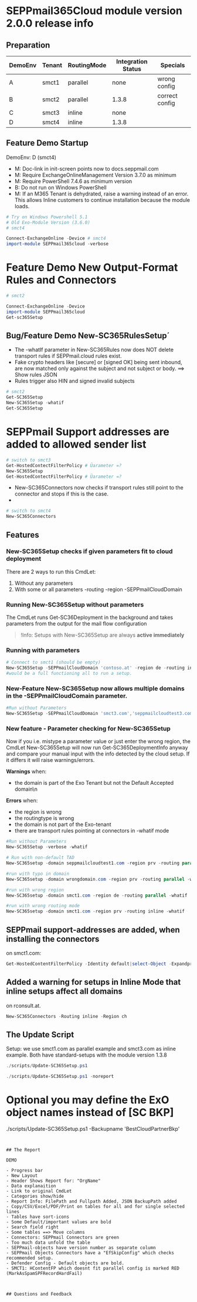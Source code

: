 
# SEPPmail365Cloud module version 2.0.0 release info

## Preparation

| DemoEnv | Tenant | RoutingMode | Integration Status | Specials       |
| -------- | ------ | ----------- | ------------------ | -------------- |
| A        | smct1  | parallel    | none               | wrong config   |
| B        | smct2  | parallel    | 1.3.8              | correct config |
| C        | smct3  | inline      | none               |                |
| D        | smct4  | inline      | 1.3.8              |                |

## Feature Demo Startup

DemoEnv: D (smct4)

* M: Doc-link in init-screen points now to docs.seppmail.com
* M: Require ExchangeOnlineManagement Version 3.7.0 as minimum
* M: Require PowerShell 7.4.6 as minimum version
* B: Do not run on Windows PowerShell
* M: If an M365 Tenant is dehydrated, raise a warning instead of an error. This allows Inline customers to continue installation because the module loads.



```powershell
# Try on Windows Powershell 5.1
# Old Exo-Module Version (3.6.0)
# smct4

Connect-ExchangeOnline -Device # smct4
import-module SEPPmail365cloud -verbose

```

# Feature Demo New Output-Format Rules and Connectors

```powershell
# smct2

Connect-ExchangeOnline -Device
import-module SEPPmail365cloud
Get-sc365Setup
```

## Bug/Feature Demo New-SC365RulesSetup´

* The -whatIf parameter in New-SC365Rules now does NOT delete transport rules if SEPPmail.cloud rules exist.
* Fake crypto headers like [secure] or [signed OK] being sent inbound, are now matched only against the subject and not subject or body.
==> Show rules JSON
* Rules trigger also HIN and signed invalid subjects
  
```powershell
# smct2
Get-SC365Setup
New-SC365Setup -whatif
Get-SC365Setup
```

# SEPPmail Support addresses are added to allowed sender list

```powershell
# switch to smct3
Get-HostedContectFilterPolicy # Üarameter =?
New-SC365Setup
Get-HostedContectFilterPolicy # Üarameter =?

```

* New-SC365Connectors now checks if transport rules still point to the connector and stops if this is the case.
* 
```powershell
# switch to smct4
New-SC365Connectors
```

## Features

### New-SC365Setup checks if given parameters fit to cloud deployment

There are 2 ways to run this CmdLet:

1. Without any parameters
2. With some or all parameters -routing -region -SEPPmailCloudDomain

### Running New-SC365Setup without parameters

The CmdLet runs Get-SC36Deployment in the background and takes parameters from the output for the mail flow configuration

>!Info: Setups with New-SC365Setup are always __active immediately__

### Running with parameters

```powershell
# Connect to smct1 (should be empty)
New-SC365Setup -SEPPmailCloudDomain 'contoso.at' -region de -routing inline
#would be a full functioning all to run a setup.
```

### New-Feature New-SC365Setup now allows multiple domains in the -SEPPmailCloudComain parameter.

```powershell
#Run without Parameters
New-SC365Setup -SEPPmailCloudDomain 'smct3.com','seppmailcloudtest3.com' -routing parallel -region prv -whatif
```

### New feature - Parameter checking for New-SC365Setup

Now if you i.e. mistype a parameter value or just enter the wrong region, the CmdLet New-SC365Setup will now run Get-SC365DeploymentInfo anyway and compare your manual input with the info detected by the cloud setup. If it differs it will raise warnings/errors.

**Warnings** when:

- the domain is part of the Exo Tenant but not the Default Accepted domain\n

**Errors** when:

- the region is wrong
- the routingtype is wrong
- the domain is not part of the Exo-tenant
- there are transport rules pointing at connectors in -whatif mode

```powershell
#Run without Parameters
New-SC365Setup -verbose -whatif
```

```powershell
# Run with non-default TAD
New-SC365setup -domain seppmailcloudtest1.com -region prv -routing parallel -whatif
```

```powershell
#run with typo in domain
New-SC365setup -domain wrongdomain.com -region prv -routing parallel -whatif
```

```powershell
#run with wrong region
New-SC365setup -domain smct1.com -region de -routing parallel -whatif
```

```powershell
#run with wrong routing mode
New-SC365setup -domain smct1.com -region prv -routing inline -whatif
```

## SEPPmail support-addresses are added, when installing the connectors

on smct1.com:

```Powershell
Get-HostedContentFilterPolicy -Identity default|select-Object -Expandproperty allowedSenders
```

## Added a warning for setups in Inline Mode that inline setups affect all domains

on rconsult.at.

```Powershell
New-SC365Connectors -Routing inline -Region ch
```

## The Update Script

Setup: we use smct1.com as parallel example and smct3.com as inline example.
Both have standard-setups with the module version 1.3.8

```powershell
./scripts/Update-SC365Setup.ps1
```

```powershell
./scripts/Update-SC365Setup.ps1 -noreport
```


# Optional you may define the ExO object names instead of [SC BKP]
./scripts/Update-SC365Setup.ps1 -Backupname 'BestCloudPartnerBkp'


````


## The Report

DEMO

- Progress bar
- New Layout
- Header Shows Report for: "OrgName"
- Data explanaition
- Link to original CmdLet
- Categories show/hide
- Report Info: FilePath and Fullpath Added, JSON BackupPath added
- Copy/CSV/Excel/PDF/Print on tables for all and for single selected lines
- Tables have sort-icons
- Some Default/important values are bold
- Search field right
- Some tables ==> Move columns
- Connectors: SEPPmail Connectors are green
- Too much data unfold the table
- SEPPmail-objects have version number as separate column
- SEPPmail Objects Connectors have a "EfSkipConfig" which checks recommended setup.
- Defender Config - Default objects are bold.
- SMCT1: HContentFP which doesnt fit parallel config is marked RED (MarkAsSpamSPFRecordHardFail)



## Questions and Feedback
